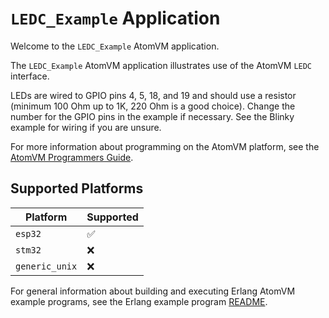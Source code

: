 # `LEDC_Example` Application

Welcome to the `LEDC_Example` AtomVM application.

The `LEDC_Example` AtomVM application illustrates use of the AtomVM `LEDC` interface.

LEDs are wired to GPIO pins 4, 5, 18, and 19 and should use a resistor (minimum 100 Ohm up to 1K, 220 Ohm is a good choice). Change the number 
for the GPIO pins in the example if necessary. See the Blinky example for wiring if you are unsure.

For more information about programming on the AtomVM platform, see the [AtomVM Programmers Guide](https://doc.atomvm.net/programmers-guide.html).

## Supported Platforms

| Platform | Supported |
|----------|-----------|
| `esp32`  | ✅ |
| `stm32`  | ❌ |
| `generic_unix`  | ❌ |

For general information about building and executing Erlang AtomVM example programs, see the Erlang example program [README](../README.md).
